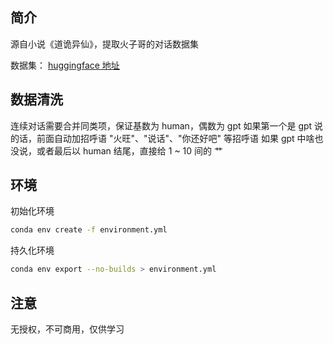 ## 简介
源自小说《道诡异仙》，提取火子哥的对话数据集

数据集：
[huggingface 地址](https://huggingface.co/datasets/wj2015/lihuowang-sharegpt)

## 数据清洗
连续对话需要合并同类项，保证基数为 human，偶数为 gpt
如果第一个是 gpt 说的话，前面自动加招呼语 "火旺"、"说话"、"你还好吧" 等招呼语
如果 gpt 中啥也没说，或者最后以 human 结尾，直接给 1 ~ 10 间的 艹

## 环境
初始化环境
```bash
conda env create -f environment.yml
```

持久化环境
```bash
conda env export --no-builds > environment.yml
```

## 注意
无授权，不可商用，仅供学习